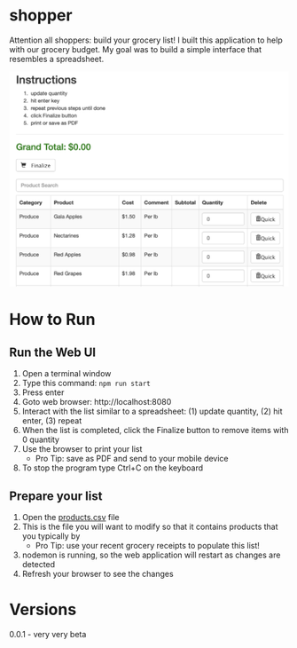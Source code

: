 # shopper
Attention all shoppers: build your grocery list! I built this application to help with our grocery budget. My goal was to build a simple interface that resembles a spreadsheet. 

![Shopper](demo/shopper.png)

# How to Run

## Run the Web UI
1. Open a terminal window
1. Type this command: `npm run start`
1. Press enter
1. Goto web browser: http://localhost:8080
1. Interact with the list similar to a spreadsheet: (1) update quantity, (2) hit enter, (3) repeat
1. When the list is completed, click the Finalize button to remove items with 0 quantity
1. Use the browser to print your list
    * Pro Tip: save as PDF and send to your mobile device
1. To stop the program type Ctrl+C on the keyboard

## Prepare your list
1. Open the [products.csv](./products.csv) file
1. This is the file you will want to modify so that it contains products that you typically by
    * Pro Tip: use your recent grocery receipts to populate this list!
1. nodemon is running, so the web application will restart as changes are detected
1. Refresh your browser to see the changes    

# Versions
0.0.1 - very very beta
